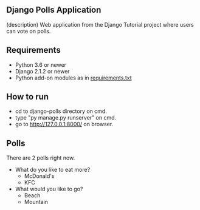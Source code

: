 ## Django Polls Application

(description)
Web application from the Django Tutorial project where users can vote on polls.


## Requirements

* Python 3.6 or newer
* Django 2.1.2 or newer
* Python add-on modules as in [requirements.txt](requirements.txt)
 
 
## How to run
* cd to django-polls directory on cmd.
* type "py manage.py runserver" on cmd.
* go to http://127.0.0.1:8000/ on browser.


## Polls
There are 2 polls right now.    
* What do you like to eat more?    
	* McDonald's    
	* KFC    
* What would you like to go?    
	* Beach    
	* Mountain    
	 
